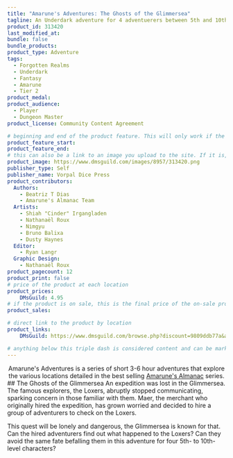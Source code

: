 ```yaml
---
title: "Amarune's Adventures: The Ghosts of the Glimmersea"
tagline: An Underdark adventure for 4 adventuerers between 5th and 10th level.
product_id: 313420
last_modified_at:
bundle: false
bundle_products:
product_type: Adventure
tags:
  - Forgotten Realms
  - Underdark
  - Fantasy
  - Amarune
  - Tier 2
product_medal: 
product_audience:
  - Player
  - Dungeon Master
product_license: Community Content Agreement

# beginning and end of the product feature. This will only work if the site is updated within several weeks of when the feature is supposed to happen. Making a new post counts as updating.
product_feature_start: 
product_feature_end: 
# this can also be a link to an image you upload to the site. If it is, it must start with a "/" or be a full link
product_image: https://www.dmsguild.com/images/8957/313420.png
publisher_type: Self
publisher_name: Vorpal Dice Press
product_contributors:
  Authors:
    - Beatriz T Dias
    - Amarune's Almanac Team
  Artists:
    - Shiah "Cinder" Irgangladen
    - Nathanaël Roux
    - Nimgyu
    - Bruno Balixa
    - Dusty Haynes
  Editor:
    - Ryan Langr
  Graphic Design:
    - Nathanaël Roux
product_pagecount: 12
product_print: false
# price of the product at each location
product_prices:
    DMsGuild: 4.95
# if the product is on sale, this is the final price of the on-sale product for each location that it is on sale. The sales % will be calculated and displayed based on the difference between product_prices and product_sales
product_sales:

# direct link to the product by location
product_links:
    DMsGuild: https://www.dmsguild.com/browse.php?discount=9809ddb77a&affiliate_id=1713687

# anything below this triple dash is considered content and can be markup or html. It should be fully HTML compatible as long as your tags are formatted correctly.
---
```

<center>Amarune's Adventures is a series of short 3-6 hour adventures that explore the various locations detailed in the best selling <a href="#amarune#">Amarune's Almanac</a> series.</center>
## The Ghosts of the Glimmersea
An expedition was lost in the Glimmersea. The famous explorers, the Loxers, abruptly stopped communicating, sparking concern in those familiar with them. Maer, the merchant who originally hired the expedition, has grown worried and decided to hire a group of adventurers to check on the Loxers.

This quest will be lonely and dangerous, the Glimmersea is known for that. Can the hired adventurers find out what happened to the Loxers? Can they avoid the same fate befalling them in this adventure for four 5th- to 10th- level characters?
